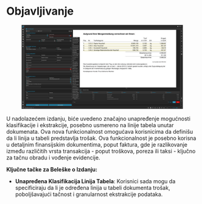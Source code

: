 # Objavljivanje

<figure><img src=".gitbook/assets/Bildschirmfoto 2024-05-08 um 20.37.35.png" alt=""><figcaption></figcaption></figure>

U nadolazećem izdanju, biće uvedeno značajno unapređenje mogućnosti klasifikacije i ekstrakcije, posebno usmereno na linije tabela unutar dokumenata. Ova nova funkcionalnost omogućava korisnicima da definišu da li linija u tabeli predstavlja trošak. Ova funkcionalnost je posebno korisna u detaljnim finansijskim dokumentima, poput faktura, gde je razlikovanje između različitih vrsta transakcija - poput troškova, poreza ili taksi - ključno za tačnu obradu i vođenje evidencije.

**Ključne tačke za Beleške o Izdanju:**

* **Unapređena Klasifikacija Linija Tabela**: Korisnici sada mogu da specificiraju da li je određena linija u tabeli dokumenta trošak, poboljšavajući tačnost i granularnost ekstrakcije podataka.
